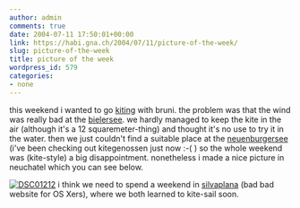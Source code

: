 ```yaml
---
author: admin
comments: true
date: 2004-07-11 17:50:01+00:00
link: https://habi.gna.ch/2004/07/11/picture-of-the-week/
slug: picture-of-the-week
title: picture of the week
wordpress_id: 579
categories:
- none
---
```


this weekend i wanted to go [kiting](http://kitegenossen.ch/) with bruni. the problem was that the wind was really bad at the [bielersee](http://kitegenossen.ch/spots/bieler.htm). we hardly managed to keep the kite in the air (although it's a 12 squaremeter-thing) and thought it's no use to try it in the water. then we just couldn't find a suitable place at the [neuenburgersee](http://kitegenossen.ch/spots/neuenburgersee.htm) (i've been checking out kitegenossen just now :-( ) so the whole weekend was (kite-style) a big disappointment.
nonetheless i made a nice picture in neuchatel which you can see below.

[![DSC01212](https://habi.gna.ch/blog/images/DSC01212-tm.jpg)](https://habi.gna.ch/blog/images/DSC01212.JPG)
i think we need to spend a weekend in [silvaplana](http://www.kitesailing.ch/) (bad bad website for OS Xers), where we both learned to kite-sail soon.
